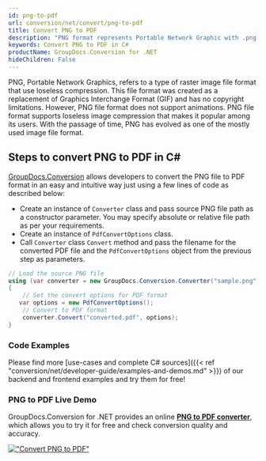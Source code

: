 ```yaml
---
id: png-to-pdf
url: conversion/net/convert/png-to-pdf
title: Convert PNG to PDF
description: "PNG format represents Portable Network Graphic with .png extension. Learn how to convert PNG to PDF file programmatically in C# language using GroupDocs.Conversion for .NET library."
keywords: Convert PNG to PDF in C#
productName: GroupDocs.Conversion for .NET
hideChildren: False
---
```


PNG, Portable Network Graphics, refers to a type of raster image file format that use loseless compression. This file format was created as a replacement of Graphics Interchange Format (GIF) and has no copyright limitations. However, PNG file format does not support animations. PNG file format supports loseless image compression that makes it popular among its users. With the passage of time, PNG has evolved as one of the mostly used image file format.

## Steps to convert PNG to PDF in C#

[GroupDocs.Conversion](https://products.groupdocs.com/conversion/net) allows developers to convert the PNG file to PDF format in an easy and intuitive way just using a few lines of code as described below:

* Create an instance of `Converter` class and pass source PNG file path as a constructor parameter. You may specify absolute or relative file path as per your requirements. 
* Create an instance of `PdfConvertOptions` class.
* Call `Converter` class `Convert` method and pass the filename for the converted PDF file and the `PdfConvertOptions` object from the previous step as parameters.

```csharp
// Load the source PNG file
using (var converter = new GroupDocs.Conversion.Converter("sample.png"))
{
    // Set the convert options for PDF format
   var options = new PdfConvertOptions();
    // Convert to PDF format
    converter.Convert("converted.pdf", options);
}
```

### Code Examples

Please find more [use-cases and complete C# sources]({{< ref "conversion/net/developer-guide/examples-and-demos.md" >}}) of our backend and frontend examples and try them for free!

### PNG to PDF Live Demo

GroupDocs.Conversion for .NET provides an online [**PNG to PDF converter**](https://products.groupdocs.app/conversion/png-to-pdf), which allows you to try it for free and check conversion quality and accuracy.

[!["Convert PNG to PDF"](conversion/net/images/convert-to-pdf/convert-png-to-pdf.png)](https://products.groupdocs.app/conversion/png-to-pdf)